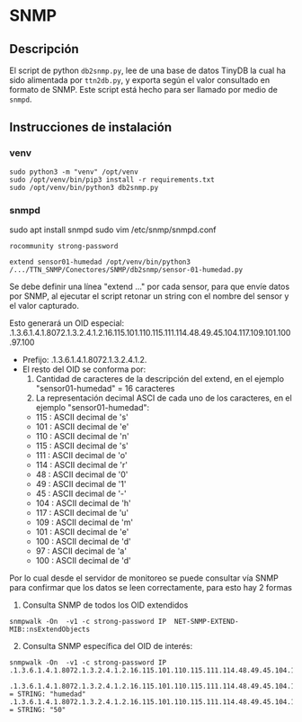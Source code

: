 # SNMP

## Descripción

El script de python ``db2snmp.py``, lee de una base de datos TinyDB la cual ha sido alimentada por ``ttn2db.py``, y exporta según el valor consultado en formato de SNMP. Este script está hecho para ser llamado por medio de ``snmpd``.

## Instrucciones de instalación

### venv
```
sudo python3 -m "venv" /opt/venv
sudo /opt/venv/bin/pip3 install -r requirements.txt
sudo /opt/venv/bin/python3 db2snmp.py
```

### snmpd

sudo apt install snmpd
sudo vim /etc/snmp/snmpd.conf

``` 
rocommunity strong-password

extend sensor01-humedad /opt/venv/bin/python3 /.../TTN_SNMP/Conectores/SNMP/db2snmp/sensor-01-humedad.py
```

Se debe definir una línea "extend ..." por cada sensor, para que envíe datos por SNMP, al ejecutar el script retonar un string con el nombre del sensor y el valor capturado.

Esto generará un OID especial: .1.3.6.1.4.1.8072.1.3.2.4.1.2.16.115.101.110.115.111.114.48.49.45.104.117.109.101.100.97.100


- Prefijo: .1.3.6.1.4.1.8072.1.3.2.4.1.2.
- El resto del OID se conforma por:
  1. Cantidad de caracteres de la descripción del extend, en el ejemplo "sensor01-humedad" = 16 caracteres
  2. La representación decimal ASCI de cada uno de los caracteres, en el ejemplo "sensor01-humedad":
    - 115 : ASCII decimal de 's'
    - 101 : ASCII decimal de 'e'
    - 110 : ASCII decimal de 'n'
    - 115 : ASCII decimal de 's'
    - 111 : ASCII decimal de 'o'
    - 114 : ASCII decimal de 'r'
    - 48  : ASCII decimal de '0'
    - 49  : ASCII decimal de '1'
    - 45  : ASCII decimal de '-'
    - 104 : ASCII decimal de 'h'
    - 117 : ASCII decimal de 'u'
    - 109 : ASCII decimal de 'm'
    - 101 : ASCII decimal de 'e'
    - 100 : ASCII decimal de 'd'
    - 97  : ASCII decimal de 'a'
    - 100 : ASCII decimal de 'd'


Por lo cual desde el servidor de monitoreo se puede consultar vía SNMP para confirmar que los datos se leen correctamente, para esto hay 2 formas

1. Consulta SNMP de todos los OID extendidos
``` 
snmpwalk -On  -v1 -c strong-password IP  NET-SNMP-EXTEND-MIB::nsExtendObjects
```

2. Consulta SNMP específica del OID de interés:

```
snmpwalk -On  -v1 -c strong-password IP .1.3.6.1.4.1.8072.1.3.2.4.1.2.16.115.101.110.115.111.114.48.49.45.104.117.109.101.100.97.100

.1.3.6.1.4.1.8072.1.3.2.4.1.2.16.115.101.110.115.111.114.48.49.45.104.117.109.101.100.97.100.1 = STRING: "humedad"
.1.3.6.1.4.1.8072.1.3.2.4.1.2.16.115.101.110.115.111.114.48.49.45.104.117.109.101.100.97.100.2 = STRING: "50"
```

